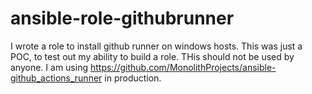 # ansible-role-githubrunner

I wrote a role to install github runner on windows hosts. This was just a POC, to test out my ability to build a role.  THis should not be used by anyone. I am using https://github.com/MonolithProjects/ansible-github_actions_runner in production. 
